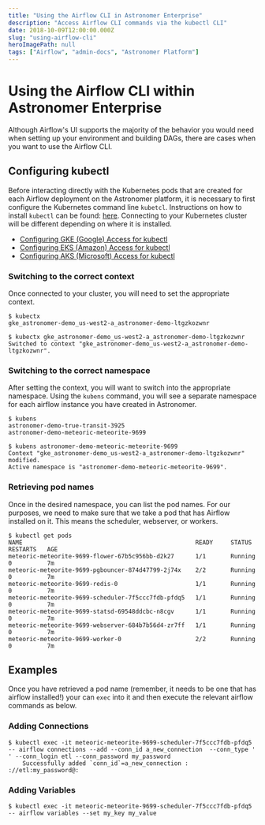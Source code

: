 ```yaml
---
title: "Using the Airflow CLI in Astronomer Enterprise"
description: "Access Airflow CLI commands via the kubectl CLI"
date: 2018-10-09T12:00:00.000Z
slug: "using-airflow-cli"
heroImagePath: null
tags: ["Airflow", "admin-docs", "Astronomer Platform"]
---
```


# Using the Airflow CLI within Astronomer Enterprise

Although Airflow's UI supports the majority of the behavior you would need when setting up your environment and building DAGs, there are cases when you want to use the Airflow CLI.

## Configuring kubectl
Before interacting directly with the Kubernetes pods that are created for each Airflow deployment on the Astronomer platform, it is necessary to first configure the Kubernetes command line `kubetcl`. Instructions on how to install `kubectl` can be found: [here](https://kubernetes.io/docs/tasks/tools/install-kubectl/). Connecting to your Kubernetes cluster will be different depending on where it is installed.
- [Configuring GKE (Google) Access for kubectl](https://cloud.google.com/kubernetes-engine/docs/how-to/cluster-access-for-kubectl)
- [Configuring EKS (Amazon) Access for kubectl](https://docs.aws.amazon.com/eks/latest/userguide/configure-kubectl.html)
- [Configuring AKS (Microsoft) Access for kubectl](https://docs.microsoft.com/en-us/azure/aks/tutorial-kubernetes-deploy-cluster#connect-to-cluster-using-kubectl)

### Switching to the correct context  
Once connected to your cluster, you will need to set the appropriate context.
```
$ kubectx
gke_astronomer-demo_us-west2-a_astronomer-demo-ltgzkozwnr

$ kubectx gke_astronomer-demo_us-west2-a_astronomer-demo-ltgzkozwnr
Switched to context "gke_astronomer-demo_us-west2-a_astronomer-demo-ltgzkozwnr".
```

### Switching to the correct namespace
After setting the context, you will want to switch into the appropriate namespace. Using the `kubens` command, you will see a separate namespace for each airflow instance you have created in Astronomer.

```
$ kubens
astronomer-demo-true-transit-3925
astronomer-demo-meteoric-meteorite-9699

$ kubens astronomer-demo-meteoric-meteorite-9699
Context "gke_astronomer-demo_us-west2-a_astronomer-demo-ltgzkozwnr" modified.
Active namespace is "astronomer-demo-meteoric-meteorite-9699".
```
### Retrieving pod names
Once in the desired namespace, you can list the pod names. For our purposes, we need to make sure that we take a pod that has Airflow installed on it. This means the scheduler, webserver, or workers.

```
$ kubectl get pods
NAME                                                 READY     STATUS    RESTARTS   AGE
meteoric-meteorite-9699-flower-67b5c956bb-d2k27      1/1       Running   0          7m
meteoric-meteorite-9699-pgbouncer-874d47799-2j74x    2/2       Running   0          7m
meteoric-meteorite-9699-redis-0                      1/1       Running   0          7m
meteoric-meteorite-9699-scheduler-7f5ccc7fdb-pfdq5   1/1       Running   0          7m
meteoric-meteorite-9699-statsd-69548ddcbc-n8cgv      1/1       Running   0          7m
meteoric-meteorite-9699-webserver-684b7b56d4-zr7ff   1/1       Running   0          7m
meteoric-meteorite-9699-worker-0                     2/2       Running   0          7m
```

## Examples
Once you have retrieved a pod name (remember, it needs to be one that has airflow installed!) your can `exec` into it and then execute the relevant airflow commands as below.
### Adding Connections
```
$ kubectl exec -it meteoric-meteorite-9699-scheduler-7f5ccc7fdb-pfdq5 -- airflow connections --add --conn_id a_new_connection  --conn_type ' ' --conn_login etl --conn_password my_password
	Successfully added `conn_id`=a_new_connection :  ://etl:my_password@:
```

### Adding Variables
```
$ kubectl exec -it meteoric-meteorite-9699-scheduler-7f5ccc7fdb-pfdq5 -- airflow variables --set my_key my_value
```
